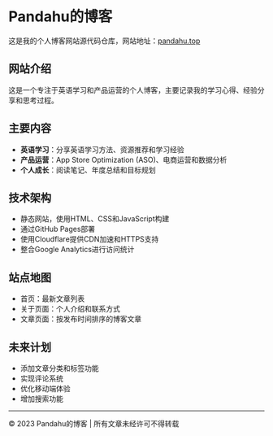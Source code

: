 # Pandahu的博客

这是我的个人博客网站源代码仓库，网站地址：[pandahu.top](https://pandahu.top)

## 网站介绍

这是一个专注于英语学习和产品运营的个人博客，主要记录我的学习心得、经验分享和思考过程。

## 主要内容

- **英语学习**：分享英语学习方法、资源推荐和学习经验
- **产品运营**：App Store Optimization (ASO)、电商运营和数据分析
- **个人成长**：阅读笔记、年度总结和目标规划

## 技术架构

- 静态网站，使用HTML、CSS和JavaScript构建
- 通过GitHub Pages部署
- 使用Cloudflare提供CDN加速和HTTPS支持
- 整合Google Analytics进行访问统计

## 站点地图

- 首页：最新文章列表
- 关于页面：个人介绍和联系方式
- 文章页面：按发布时间排序的博客文章

## 未来计划

- 添加文章分类和标签功能
- 实现评论系统
- 优化移动端体验
- 增加搜索功能

---

© 2023 Pandahu的博客 | 所有文章未经许可不得转载 